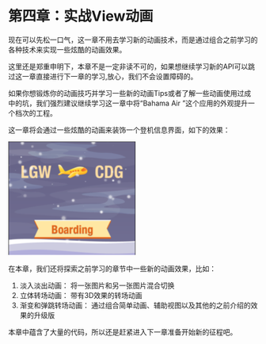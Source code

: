 # 第四章：实战View动画
现在可以先松一口气，这一章不用去学习新的动画技术，而是通过组合之前学习的各种技术来实现一些炫酷的动画效果。

这里还是郑重申明下，本章不是一定非读不可的，如果想继续学习新的API可以跳过这一章直接进行下一章的学习,放心，我们不会设置障碍的。

如果你想锻炼你的动画技巧并学习一些新的动画Tips或者了解一些动画使用过成中的坑，我们强烈建议继续学习这一章中将“Bahama Air ”这个应用的外观提升一个档次的工程。

这一章将会通过一些炫酷的动画来装饰一个登机信息界面，如下的效果：

![chapter4_01](./images/chapter4_01.png)

在本章，我们还将探索之前学习的章节中一些新的动画效果，比如：
1. 淡入淡出动画： 将一张图片和另一张图片混合切换
2. 立体转场动画： 带有3D效果的转场动画
3. 渐变和弹跳转场动画： 通过组合简单动画、辅助视图以及其他的之前介绍的效果的升级版

本章中蕴含了大量的代码，所以还是赶紧进入下一章准备开始新的征程吧。